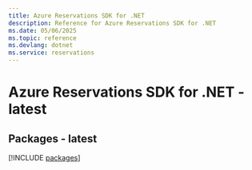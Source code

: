 ```yaml
---
title: Azure Reservations SDK for .NET
description: Reference for Azure Reservations SDK for .NET
ms.date: 05/06/2025
ms.topic: reference
ms.devlang: dotnet
ms.service: reservations
---
```

# Azure Reservations SDK for .NET - latest
## Packages - latest
[!INCLUDE [packages](reservations-index.md)]